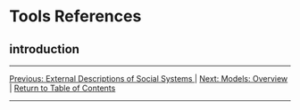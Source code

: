 # Tools References
## introduction

***
[Previous: External Descriptions of Social Systems ](systemcontext) | [Next: Models: Overview](models/overview) | [Return to Table of Contents](../../../../index)

***

